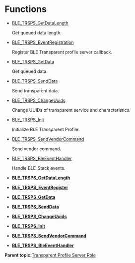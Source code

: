 # Functions

-   [BLE\_TRSPS\_GetDataLength](GUID-C42238DE-1E33-484D-B253-43B3E31B1C6A.md)

    Get queued data length.

-   [BLE\_TRSPS\_EventRegistration](GUID-3FD56DAB-A22D-4C15-B363-779F25F235EF.md)

    Register BLE Transparent profile server callback.

-   [BLE\_TRSPS\_GetData](GUID-071E46CA-399E-4425-BC72-0B76045C69C9.md)

    Get queued data.

-   [BLE\_TRSPS\_SendData](GUID-38911D3C-CA17-4DB0-AA25-2D9AEE238457.md)

    Send transparent data.

-   [BLE\_TRSPS\_ChangeUuids](GUID-CF1FC3F6-C175-4494-BDA8-FD7CB8C56DF4.md)

    Change UUIDs of transparent service and characteristics.

-   [BLE\_TRSPS\_Init](GUID-5EA99334-2816-468E-8CEE-115B0ADD3B9D.md)

    Initialize BLE Transparent Profile.

-   [BLE\_TRSPS\_SendVendorCommand](GUID-02DEFD65-9B85-4B79-81AB-417BED3A8A66.md)

    Send vendor command.

-   [BLE\_TRSPS\_BleEventHandler](GUID-B334BCFF-1797-4E79-AC47-0E585E3F4C4A.md)

    Handle BLE\_Stack events.


-   **[BLE\_TRSPS\_GetDataLength](GUID-C42238DE-1E33-484D-B253-43B3E31B1C6A.md)**  

-   **[BLE\_TRSPS\_EventRegister](GUID-3FD56DAB-A22D-4C15-B363-779F25F235EF.md)**  

-   **[BLE\_TRSPS\_GetData](GUID-071E46CA-399E-4425-BC72-0B76045C69C9.md)**  

-   **[BLE\_TRSPS\_SendData](GUID-38911D3C-CA17-4DB0-AA25-2D9AEE238457.md)**  

-   **[BLE\_TRSPS\_ChangeUuids](GUID-CF1FC3F6-C175-4494-BDA8-FD7CB8C56DF4.md)**  

-   **[BLE\_TRSPS\_Init](GUID-5EA99334-2816-468E-8CEE-115B0ADD3B9D.md)**  

-   **[BLE\_TRSPS\_SendVendorCommand](GUID-02DEFD65-9B85-4B79-81AB-417BED3A8A66.md)**  

-   **[BLE\_TRSPS\_BleEventHandler](GUID-B334BCFF-1797-4E79-AC47-0E585E3F4C4A.md)**  


**Parent topic:**[Transparent Profile Server Role](GUID-34DDB903-505F-4FCD-BC2E-DECEC3B29884.md)

